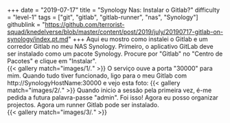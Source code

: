 +++
date = "2019-07-17"
title = "Synology Nas: Instalar o Gitlab?"
difficulty = "level-1"
tags = ["git", "gitlab", "gitlab-runner", "nas", "Synology"]
githublink = "https://github.com/terrorist-squad/knedelverse/blob/master/content/post/2019/july/20190717-gitlab-on-synology/index.pt.md"
+++
Aqui eu mostro como instalei o Gitlab e um corredor Gitlab no meu NAS Synology. Primeiro, o aplicativo GitLab deve ser instalado como um pacote Synology. Procure por "Gitlab" no "Centro de Pacotes" e clique em "Instalar".   
{{< gallery match="images/1/*.*" >}}
O serviço ouve a porta "30000" para mim. Quando tudo tiver funcionado, ligo para o meu Gitlab com http://SynologyHostName:30000 e vejo esta foto:
{{< gallery match="images/2/*.*" >}}
Quando inicio a sessão pela primeira vez, é-me pedida a futura palavra-passe "admin". Foi isso! Agora eu posso organizar projectos. Agora um runner Gitlab pode ser instalado.  
{{< gallery match="images/3/*.*" >}}
